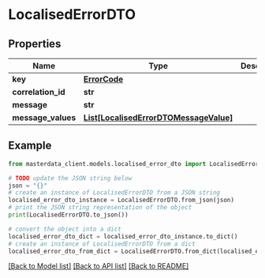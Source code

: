 # LocalisedErrorDTO


## Properties

Name | Type | Description | Notes
------------ | ------------- | ------------- | -------------
**key** | [**ErrorCode**](ErrorCode.md) |  | [optional] 
**correlation_id** | **str** |  | [optional] 
**message** | **str** |  | [optional] 
**message_values** | [**List[LocalisedErrorDTOMessageValue]**](LocalisedErrorDTOMessageValue.md) |  | [optional] 

## Example

```python
from masterdata_client.models.localised_error_dto import LocalisedErrorDTO

# TODO update the JSON string below
json = "{}"
# create an instance of LocalisedErrorDTO from a JSON string
localised_error_dto_instance = LocalisedErrorDTO.from_json(json)
# print the JSON string representation of the object
print(LocalisedErrorDTO.to_json())

# convert the object into a dict
localised_error_dto_dict = localised_error_dto_instance.to_dict()
# create an instance of LocalisedErrorDTO from a dict
localised_error_dto_from_dict = LocalisedErrorDTO.from_dict(localised_error_dto_dict)
```
[[Back to Model list]](../README.md#documentation-for-models) [[Back to API list]](../README.md#documentation-for-api-endpoints) [[Back to README]](../README.md)



